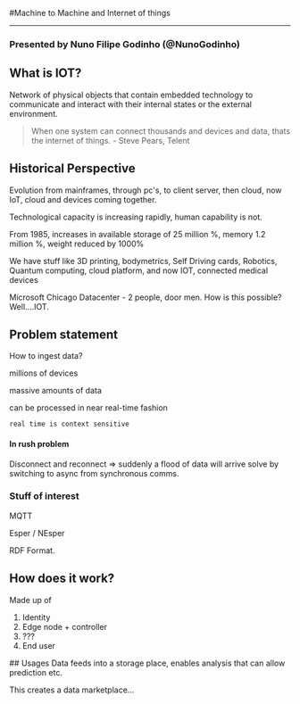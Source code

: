 #Machine to Machine and Internet of things
___

### Presented by Nuno Filipe Godinho (@NunoGodinho)

## What is IOT?

Network of physical objects that contain embedded technology to communicate and interact with their internal states or the external environment.

>When one system can connect thousands and devices and data, thats the internet of things. - Steve Pears, Telent

## Historical Perspective
Evolution from mainframes, through pc's, to client server, then cloud, now IoT, cloud and devices coming together.

Technological capacity is increasing rapidly, human capability is not.

From 1985, increases in available storage of 25 million %, memory 1.2 million %, weight reduced by 1000%

We have stuff like 3D printing, bodymetrics, Self Driving cards, Robotics, Quantum computing, cloud platform, and now IOT, connected medical devices


Microsoft Chicago Datacenter - 2 people, door men. How is this possible? Well....IOT.

## Problem statement
How to ingest data?

millions of devices

massive amounts of data

can be processed in near real-time fashion

	real time is context sensitive
	

#### In rush problem
Disconnect and reconnect => suddenly a flood of data will arrive
solve by switching to async from synchronous comms.


### Stuff of interest
MQTT

Esper  / NEsper

RDF Format.

## How does it work?
Made up of

1. Identity
2. Edge node + controller
3.  ???
4.  End user

## Usages
Data feeds into a storage place, enables analysis that can allow prediction etc.

This creates a data marketplace...





